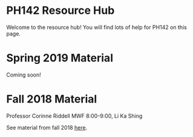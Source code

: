 # PH142 Resource Hub
Welcome to the resource hub! You will find lots of help for PH142 on this page.

# Spring 2019 Material
Coming soon!


# Fall 2018 Material
Professor Corinne Riddell
MWF 8:00-9:00, Li Ka Shing

See material from fall 2018 <a href="archives/2018-fall">here</a>.
